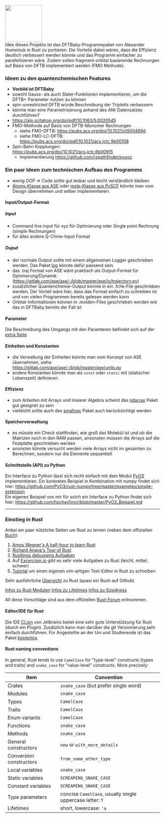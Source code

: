 <div align="left">
  <img src="https://github.com/hochej/tincr/blob/master/tincr.png" height="120"/>
</div>
Idee dieses Projekts ist das DFTBaby-Programmpaket von Alexander Humeniuk 
in Rust zu portieren. Die Vorteile dabei wären, dass die Effizienz deutlich
verbessert werden könnte und das Programm einfacher zu parallelisieren wäre.
Zudem sollen fragment-orbital basierende Rechnungen auf Basis von DFTB
implementiert werden (FMO Methode).

### Ideen zu den quantenchemischen Features
- **Vorbild ist DFTBaby**
- sowohl Gauss- als auch Slater-Funktionen implementieren, um die DFTB+ Parameter nutzen zu können
- spin-unrestricted DFTB würde Beschreibung der Tripletts verbessern
- könnte man eine Parametrisierung anhand des ANI-Datensatzes durchführen?
- https://aip.scitation.org/doi/pdf/10.1063/5.0020545
- FMO-Methode auf Basis von DFTB-Monomer Rechnungen 
    - siehe FMO-DFTB: https://pubs.acs.org/doi/10.1021/ct500489d
    - siehe FMO-LC-DFTB: https://pubs.acs.org/doi/pdf/10.1021/acs.jctc.9b00108
- Spin-Bahn Kopplungen: https://pubs.acs.org/doi/10.1021/acs.jctc.6b00915
    - Implementierung https://github.com/jzpathfinder/pysoc
    

### Ein paar Ideen zum technischen Aufbau des Programms
- wenig OOP => Code sollte gut lesbar und leicht verständlich bleiben
- [Atoms-Klasse aus ASE](https://gitlab.com/ase/ase/-/blob/master/ase/atoms.py) oder [mole-Klasse aus PySCF](https://github.com/pyscf/pyscf/blob/532842f439cd1cffc7fa61749fffb9879bbc92c9/pyscf/gto/mole.py#L1899)
 könnte man vom Design übernehmen und selber implementieren.
 


#### Input/Output-Format
##### Input
- Command line input für xyz für Optimierung oder Single point Rechnung (simple Rechnungen)
- für alles andere Q-Chme-Input Format

##### Ouput
- der normale Output sollte mit einem allgemeinen Logger geschrieben werden. 
Das Paket [log](https://docs.rs/log/0.4.11/log/) könnte dafür passend sein.  
- das .traj Format von ASE wäre praktisch als Output-Format
für Optimierung/Dynamik (https://gitlab.com/ase/ase/-/blob/master/ase/io/trajectory.py)
- zusätzlicher Quantenchemie-Output könnte in ein .fchk-File geschrieben werden. Der Vorteil wäre hier,
dass das Format einfach zu schreiben ist und von vielen Programmen bereits gelesen werden kann
- Orbital-Informationen können in .molden-Files geschrieben werden wie das in DFTBaby bereits der Fall ist

#### Parameter
Die Beschreibung des Umgangs mit den Paramteren befindet sich auf der [extra Seite](https://github.com/hochej/tincr/blob/master/Parameter.md)

#### Einheiten und Konstanten
- die Verwaltung der Einheiten  könnte man vom Konzept von ASE übernehmen, siehe https://gitlab.com/ase/ase/-/blob/master/ase/units.py
- andere Konstanten könnte man als `const` oder `static` mit (statischer Lebenszeit) definieren 

#### Effizienz
- zum Arbeiten mit Arrays und linearer Algebra scheint das [ndarray](https://docs.rs/ndarray/0.13.1/ndarray/) Paket gut geeignet zu sein
- vielleicht sollte auch das [smallvec](https://crates.io/crates/smallvec) Paket auch berücksichtigt werden 

#### Speicherverwaltung 
- es müsste ein Check stattfinden, wie groß das Molekül ist und ob die Matrizen noch in den RAM passen,
ansonsten müssen die Arrays auf die Festplatte geschrieben werden
- anonsten könnte versucht werden viele Arrays nicht im gesamten zu Berechnen, sondern nur die Elemente 
sequentiell 

#### Schnittstelle (API) zu Python
Ein Interface zu Python lässt sich recht einfach mit dem Modul [PyO3](https://github.com/PyO3/pyo3) implementieren. Ein konkretes Beispiel 
in Kombination mit numpy findet sich hier: https://github.com/PyO3/rust-numpy/tree/master/examples/simple-extension <br>
Ein eigenes Beispiel von mir für solch ein Interface zu Python findet sich hier: https://github.com/hochej/tincr/blob/master/PyO3_Beispiel.md

-----------------------------------
### Einstieg in Rust
Anbei ein paar nützliche Seiten um Rust zu lernen (neben dem offiziellen [Buch](https://doc.rust-lang.org/book/)):


1. [Amos Wegner's A half-hour to learn Rust](https://fasterthanli.me/articles/a-half-hour-to-learn-rust)
2. [Richard Anaya's Tour of Rust](https://tourofrust.com/00_en.html)
3. [Rustlings debugging Aufgaben](https://github.com/rust-lang/rustlings)
4. Auf [Excercism.io](https://exercism.io/tracks/rust.) gibt es sehr viele Aufgaben zu Rust (leicht, mittel, schwer)  
5. [Tutorial](https://www.philippflenker.com/hecto/) um einen eigenen vim-artigen Text-Editor in Rust zu schreiben

Sehr ausführliche [Übersicht](https://github.com/Dhghomon/easy_rust/blob/master/README.md ) zu Rust (quasi ein Buch auf Github)

[Infos zu Rust Modulen](http://www.sheshbabu.com/posts/rust-module-system/) 
[Infos zu Lifetimes](https://github.com/pretzelhammer/rust-blog/blob/master/posts/common-rust-lifetime-misconceptions.md) 
[Infos zu Sizedness](https://github.com/pretzelhammer/rust-blog/blob/master/posts/sizedness-in-rust.md) 
 
All diese Vorschläge sind aus dem offiziellen [Rust-Forum](https://users.rust-lang.org/t/best-way-to-learn-rust-programming/47522/3
) entnommen.
#### Editor/IDE für Rust
Die IDE [CLion](https://www.jetbrains.com/clion/) von Jetbrains bietet eine sehr gute Unterstützung für Rust (durch ein Plugin). Zusätzlich kann man darüber
die git Versionierung sehr einfach durchführen. Für Angestellte an der Uni und Studierende ist das Paket [kostenlos](https://www.jetbrains.com/de-de/community/education/#students).

#### Rust naming conventions  

<p>In general, Rust tends to use <code>CamelCase</code> for &quot;type-level&quot; constructs
(types and traits) and <code>snake_case</code> for &quot;value-level&quot; constructs. More
precisely:</p>

<table><thead>
<tr>
<th>Item</th>
<th>Convention</th>
</tr>
</thead><tbody>
<tr>
<td>Crates</td>
<td><code>snake_case</code> (but prefer single word)</td>
</tr>
<tr>
<td>Modules</td>
<td><code>snake_case</code></td>
</tr>
<tr>
<td>Types</td>
<td><code>CamelCase</code></td>
</tr>
<tr>
<td>Traits</td>
<td><code>CamelCase</code></td>
</tr>
<tr>
<td>Enum variants</td>
<td><code>CamelCase</code></td>
</tr>
<tr>
<td>Functions</td>
<td><code>snake_case</code></td>
</tr>
<tr>
<td>Methods</td>
<td><code>snake_case</code></td>
</tr>
<tr>
<td>General constructors</td>
<td><code>new</code> or <code>with_more_details</code></td>
</tr>
<tr>
<td>Conversion constructors</td>
<td><code>from_some_other_type</code></td>
</tr>
<tr>
<td>Local variables</td>
<td><code>snake_case</code></td>
</tr>
<tr>
<td>Static variables</td>
<td><code>SCREAMING_SNAKE_CASE</code></td>
</tr>
<tr>
<td>Constant variables</td>
<td><code>SCREAMING_SNAKE_CASE</code></td>
</tr>
<tr>
<td>Type parameters</td>
<td>concise <code>CamelCase</code>, usually single uppercase letter: <code>T</code></td>
</tr>
<tr>
<td>Lifetimes</td>
<td>short, lowercase: <code>&#39;a</code></td>
</tr>
</tbody></table>